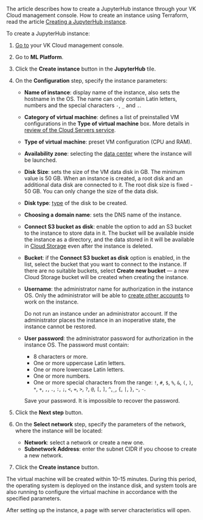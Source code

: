 <info>

The article describes how to create a JupyterHub instance through your VK Cloud management console. How to create an instance using Terraform, read the article [Creating a JupyterHub instance](/en/tools-for-using-services/terraform/how-to-guides/mlplatform/jupyterhub).

</info>

To create a JupyterHub instance:

1. [Go to](https://cloud.vk.com/app/en) your VK Cloud management console.
1. Go to **ML Platform**.
1. Click the **Create instance** button in the **JupyterHub** tile.
1. On the **Configuration** step, specify the instance parameters:

    - **Name of instance**: display name of the instance, also sets the hostname in the OS. The name can only contain Latin letters, numbers and the special characters `-`, `_` and `.`.
    - **Category of virtual machine**: defines a list of preinstalled VM configurations in the **Type of virtual machine** box. More details in [review of the Cloud Servers service](/en/computing/iaas/concepts/about#flavors).
    - **Type of virtual machine**: preset VM configuration (CPU and RAM).
    - **Availability zone**: selecting the [data center](/en/intro/start/concepts/architecture#az) where the instance will be launched.
    - **Disk Size**: sets the size of the VM data disk in GB. The minimum value is 50 GB. When an instance is created, a root disk and an additional data disk are connected to it. The root disk size is fixed - 50 GB. You can only change the size of the data disk.
    - **Disk type**: [type](/en/computing/iaas/concepts/volume-sla) of the disk to be created.
    - **Choosing a domain name**: sets the DNS name of the instance.
    - **Connect S3 bucket as disk**: enable the option to add an S3 bucket to the instance to store data in it. The bucket will be available inside the instance as a directory, and the data stored in it will be available in [Cloud Storage](/ru/storage/s3) even after the instance is deleted.
    - **Bucket**: if the **Connect S3 bucket as disk** option is enabled, in the list, select the bucket that you want to connect to the instance. If there are no suitable buckets, select **Create new bucket** — a new Cloud Storage bucket will be created when creating the instance.
    - **Username**: the administrator name for authorization in the instance OS. Only the administrator will be able to [create other accounts](../manage#create-users) to work on the instance.

        <err>
        Do not run an instance under an administrator account. If the administrator places the instance in an inoperative state, the instance cannot be restored.
        </err>

    - **User password**: the administrator password for authorization in the instance OS. The password must contain:

        - 8 characters or more.
        - One or more uppercase Latin letters.
        - One or more lowercase Latin letters.
        - One or more numbers.
        - One or more special characters from the range: `!`, `#`, `$`, `%`, `&`, `(`, `)`, `*`, `+`, `,`, `.`, `:`, `;`, `<`, `=`, `>`, `?`, `@`, `[`, `]`, `^`,`_`, `{`, `|`, `}`, `~`, `-`.

        <err>

        Save your password. It is impossible to recover the password.

        </err>

1. Click the **Next step** button.

1. On the **Select network** step, specify the parameters of the network, where the instance will be located:

    - **Network**: select a network or create a new one.
    - **Subnetwork Address**: enter the subnet CIDR if you choose to create a new network.

1. Click the **Create instance** button.

The virtual machine will be created within 10–15 minutes. During this period, the operating system is deployed on the instance disk, and system tools are also running to configure the virtual machine in accordance with the specified parameters.

After setting up the instance, a page with server characteristics will open.
